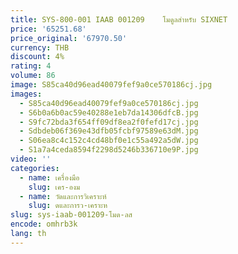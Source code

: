 ```yaml
---
title: SYS-800-001 IAAB 001209    โมดูลสําหรับ SIXNET
price: '65251.68'
price_original: '67970.50'
currency: THB
discount: 4%
rating: 4
volume: 86
image: S85ca40d96ead40079fef9a0ce570186cj.jpg
images:
  - S85ca40d96ead40079fef9a0ce570186cj.jpg
  - S6b0a6b0ac59e40288e1eb7da14306dfcB.jpg
  - S9fc72bda3f654ff09df8ea2f0fefd17cj.jpg
  - Sdbdeb06f369e43dfb05fcbf97589e63dM.jpg
  - S06ea8c4c152c4cd48bf0e1c55a492a5dW.jpg
  - S1a7a4ceda8594f2298d5246b336710e9P.jpg
video: ''
categories:
  - name: เครื่องมือ
    slug: เคร-องม
  - name: วัดและการวิเคราะห์
    slug: ดและการว-เคราะห
slug: sys-iaab-001209-โมด-ลส
encode: omhrb3k
lang: th
---
```

  